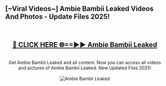 <h2>[~Viral Videos~] Ambie Bambii Leaked Videos And Photos - Update Files 2025!</h2>
<br>
<div align="center">
<h2><a href="https://top-ai-tools.click/QrbHav" rel="nofollow">🔴 CLICK HERE 🌐==►► Ambie Bambii Leaked</a></h2>
<br>
Get Ambie Bambii Leaked and all content. Now you can access all videos and pictures of Ambie Bambii Leaked. New Updated Files 2025!
<br>
<br>
<a href="https://top-ai-tools.click/QrbHav" rel="nofollow" data-target="animated-image.originalLink"><img src="https://i.ibb.co.com/WyWwxjT/player-gif2.gif" alt="Ambie Bambii Leaked" style="max-width: 100%; display: inline-block;" data-target="animated-image.originalImage"></a>
</div>
<br>